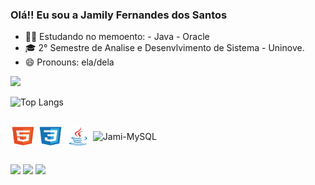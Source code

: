### Olá!! Eu sou a Jamily Fernandes dos Santos

- 👩‍💻 Estudando no memoento:
      - Java 
      - Oracle
- 🎓 2° Semestre de Analise e Desenvlvimento de Sistema - Uninove.
- 😄 Pronouns: ela/dela


 <div align="left">
   <img height="165em" src="https://github-readme-stats.vercel.app/api?username=jamilyFsantos&show_icons=true&theme=tokyonight&include_all_commits=true&count_private=true"/>
 
 ![Top Langs](https://github-readme-stats.vercel.app/api/top-langs/?username=jamilyFsantos&show_icons=true&theme=tokyonight)
 
</div>
 
 <div style="display: inline_block"><br>
  <img align="center" alt="Jami-HTML" height="30" width="40" src="https://raw.githubusercontent.com/devicons/devicon/master/icons/html5/html5-original.svg">
  <img align="center" alt="Jami-CSS" height="30" width="40" src="https://raw.githubusercontent.com/devicons/devicon/master/icons/css3/css3-original.svg">
  <img align="center" alt= "Jami-Java"height="30" width="40" src="https://github.com/devicons/devicon/blob/master/icons/java/java-original.svg">
  <img  align="center" alt="Jami-MySQL" height="60" width="60" src="https://cdn.jsdelivr.net/gh/devicons/devicon/icons/mysql/mysql-original-wordmark.svg" />
  
</div>
  
##

<div>
   <a href="https://instagram.com/milihsanttos" target="_blank"><img src="https://img.shields.io/badge/-Instagram-%23E4405F?style=for-the-badge&logo=instagram&logoColor=white" target="_blank"></a>
   <a href="https://discord.com/channels/@me" target="_blank"><img src="https://img.shields.io/badge/Discord-7289DA?style=for-the-badge&logo=discord&logoColor=white" target="_blank"></a>
  <a href="https://www.linkedin.com/in/jamily-fernandes-639494150/" target="_blank"><img src="https://img.shields.io/badge/-LinkedIn-%230077B5?style=for-the-badge&logo=linkedin&logoColor=white" target="_blank"></a> 
</div>

